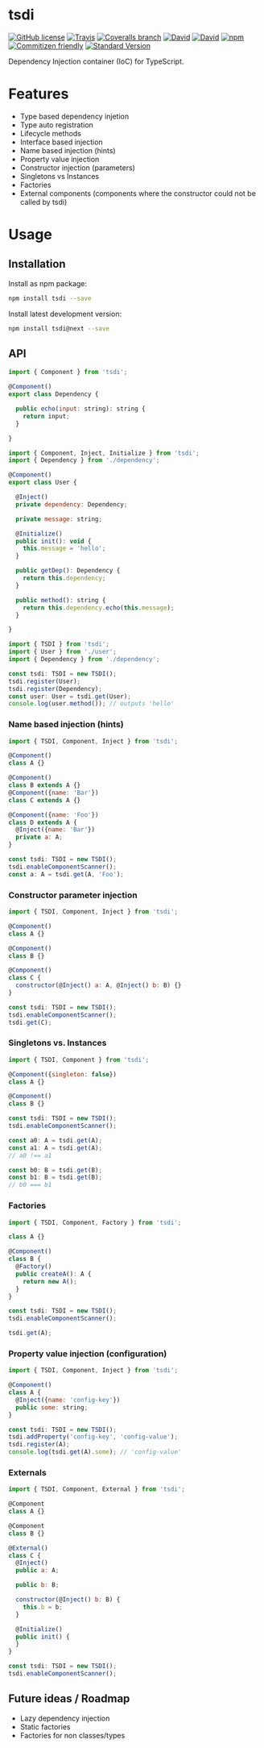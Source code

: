 # tsdi

[![GitHub license](https://img.shields.io/github/license/KnisterPeter/tsdi.svg)]()
[![Travis](https://img.shields.io/travis/KnisterPeter/tsdi.svg)](https://travis-ci.org/KnisterPeter/tsdi)
[![Coveralls branch](https://img.shields.io/coveralls/KnisterPeter/tsdi/master.svg)](https://coveralls.io/github/KnisterPeter/tsdi)
[![David](https://img.shields.io/david/KnisterPeter/tsdi.svg)](https://david-dm.org/KnisterPeter/tsdi)
[![David](https://img.shields.io/david/dev/KnisterPeter/tsdi.svg)](https://david-dm.org/KnisterPeter/tsdi#info=devDependencies&view=table)
[![npm](https://img.shields.io/npm/v/tsdi.svg)](https://www.npmjs.com/package/tsdi)
[![Commitizen friendly](https://img.shields.io/badge/commitizen-friendly-brightgreen.svg)](http://commitizen.github.io/cz-cli/)
[![Standard Version](https://img.shields.io/badge/release-standard%20version-brightgreen.svg)](https://github.com/conventional-changelog/standard-version)

Dependency Injection container (IoC) for TypeScript.

# Features

* Type based dependency injetion
* Type auto registration
* Lifecycle methods
* Interface based injection
* Name based injection (hints)
* Property value injection
* Constructor injection (parameters)
* Singletons vs Instances
* Factories
* External components (components where the constructor could not be called by tsdi)

# Usage

## Installation
Install as npm package:

```sh
npm install tsdi --save
```

Install latest development version:

```sh
npm install tsdi@next --save
```

## API


```js
import { Component } from 'tsdi';

@Component()
export class Dependency {

  public echo(input: string): string {
    return input;
  }

}
```

```js
import { Component, Inject, Initialize } from 'tsdi';
import { Dependency } from './dependency';

@Component()
export class User {

  @Inject()
  private dependency: Dependency;

  private message: string;

  @Initialize()
  public init(): void {
    this.message = 'hello';
  }

  public getDep(): Dependency {
    return this.dependency;
  }

  public method(): string {
    return this.dependency.echo(this.message);
  }

}
```

```js
import { TSDI } from 'tsdi';
import { User } from './user';
import { Dependency } from './dependency';

const tsdi: TSDI = new TSDI();
tsdi.register(User);
tsdi.register(Dependency);
const user: User = tsdi.get(User);
console.log(user.method()); // outputs 'hello'
```

### Name based injection (hints)

```js
import { TSDI, Component, Inject } from 'tsdi';

@Component()
class A {}

@Component()
class B extends A {}
@Component({name: 'Bar'})
class C extends A {}

@Component({name: 'Foo'})
class D extends A {
  @Inject({name: 'Bar'})
  private a: A;
}

const tsdi: TSDI = new TSDI();
tsdi.enableComponentScanner();
const a: A = tsdi.get(A, 'Foo');
```

### Constructor parameter injection

```js
import { TSDI, Component, Inject } from 'tsdi';

@Component()
class A {}

@Component()
class B {}

@Component()
class C {
  constructor(@Inject() a: A, @Inject() b: B) {}
}

const tsdi: TSDI = new TSDI();
tsdi.enableComponentScanner();
tsdi.get(C);
```

### Singletons vs. Instances

```js
import { TSDI, Component } from 'tsdi';

@Component({singleton: false})
class A {}

@Component()
class B {}

const tsdi: TSDI = new TSDI();
tsdi.enableComponentScanner();

const a0: A = tsdi.get(A);
const a1: A = tsdi.get(A);
// a0 !== a1

const b0: B = tsdi.get(B);
const b1: B = tsdi.get(B);
// b0 === b1
```

### Factories

```js
import { TSDI, Component, Factory } from 'tsdi';

class A {}

@Component()
class B {
  @Factory()
  public createA(): A {
    return new A();
  }
}

const tsdi: TSDI = new TSDI();
tsdi.enableComponentScanner();

tsdi.get(A);
```

### Property value injection (configuration)

```js
import { TSDI, Component, Inject } from 'tsdi';

@Component()
class A {
  @Inject({name: 'config-key'})
  public some: string;
}

const tsdi: TSDI = new TSDI();
tsdi.addProperty('config-key', 'config-value');
tsdi.register(A);
console.log(tsdi.get(A).some); // 'config-value'
```

### Externals

```js
import { TSDI, Component, External } from 'tsdi';

@Component
class A {}

@Component
class B {}

@External()
class C {
  @Inject()
  public a: A;

  public b: B;

  constructor(@Inject() b: B) {
    this.b = b;
  }

  @Initialize()
  public init() {
  }
}

const tsdi: TSDI = new TSDI();
tsdi.enableComponentScanner();
```

## Future ideas / Roadmap

* Lazy dependency injection
* Static factories
* Factories for non classes/types
